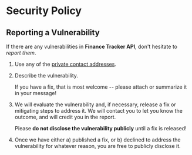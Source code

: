 # Security Policy

## Reporting a Vulnerability

If there are any vulnerabilities in **Finance Tracker API**, don't hesitate to _report them_.

1. Use any of the [private contact addresses](https://github.com/fax-group/fax_app_cli#support).
2. Describe the vulnerability.

   If you have a fix, that is most welcome -- please attach or summarize it in your message!

3. We will evaluate the vulnerability and, if necessary, release a fix or mitigating steps to address it. We will contact you to let you know the outcome, and will credit you in the report.

   Please **do not disclose the vulnerability publicly** until a fix is released!

4. Once we have either a) published a fix, or b) declined to address the vulnerability for whatever reason, you are free to publicly disclose it.
